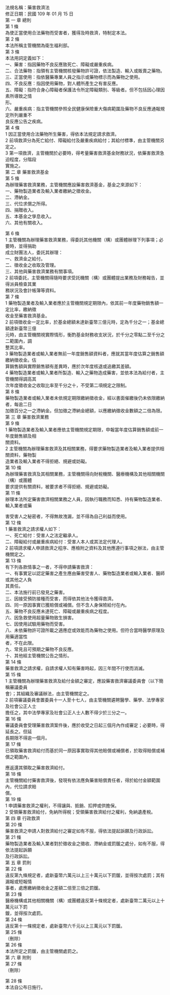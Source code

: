 法規名稱：藥害救濟法  
修正日期：民國 109 年 01 月 15 日  
第 一 章 總則  
第 1 條  
為使正當使用合法藥物而受害者，獲得及時救濟，特制定本法。  
第 2 條  
本法所稱主管機關為衛生福利部。  
第 3 條  
本法用詞定義如下：  
一、藥害：指因藥物不良反應致死亡、障礙或嚴重疾病。  
二、合法藥物：指領有主管機關核發藥物許可證，依法製造、輸入或販賣之藥物。  
三、正當使用：指依醫藥專業人員之指示或藥物標示而為藥物之使用。  
四、不良反應：指因使用藥物，對人體所產生之有害反應。  
五、障礙：指符合身心障礙者保護法令所定障礙類別、等級者。但不包括因心理因素所導致之情  
形。  
六、嚴重疾病：指主管機關參照全民健康保險重大傷病範圍及藥物不良反應通報規定所列嚴重不  
良反應公告之疾病。  
第 4 條  
1 因正當使用合法藥物所生藥害，得依本法規定請求救濟。  
2 前項救濟分為死亡給付、障礙給付及嚴重疾病給付；其給付標準，由主管機關另定之。  
3 第一項救濟，主管機關於必要時，得考量藥害救濟基金財務狀況，依藥害救濟急迫程度，分階段  
實施之。  
第 二 章 藥害救濟基金  
第 5 條  
為辦理藥害救濟業務，主管機關應設藥害救濟基金，基金之來源如下：  
一、藥物製造業者及輸入業者繳納之徵收金。  
二、滯納金。  
三、代位求償之所得。  
四、捐贈收入。  
五、本基金之孳息收入。  
六、其他有關收入。  


第 6 條  
1 主管機關為辦理藥害救濟業務，得委託其他機關（構）或團體辦理下列事項；必要時，並得捐助  
成立財團法人，委託其辦理：  
一、救濟金之給付。  
二、徵收金之收取及管理。  
三、其他與藥害救濟業務有關事項。  
2 前項委託，主管機關得隨時要求受託機關（構）或團體提出業務及財務報告，並得派員檢查其業  
務狀況及會計帳簿等資料。  
第 7 條  
1 藥物製造業者及輸入業者應於主管機關規定期限內，依其前一年度藥物銷售額一定比率，繳納徵  
收金至藥害救濟基金。  
2 前項徵收金一定比率，於基金總額未達新臺幣三億元時，定為千分之一；基金總額達新臺幣三億  
元時，由主管機關視實際情形，衡酌基金財務收支狀況，於千分之零點二至千分之二範圍內，調  
整其比率。  
3 藥物製造業者或輸入業者無前一年度銷售額資料者，應就其當年度估算之銷售額繳納徵收金。估  
算銷售額與實際銷售額有差異時，應於次年度核退或追繳其差額。  
4 藥物製造業者或輸入業者所製造、輸入之藥物造成藥害，並依本法為給付者，主管機關得調高其  
次年度徵收金之收取比率至千分之十，不受第二項規定之限制。  
第 8 條  
藥物製造業者或輸入業者未依規定期限繳納徵收金，經以書面催繳後仍未依限繳納者，每逾二日  
加徵百分之一之滯納金。但加徵之滯納金總額，以應繳納徵收金數額之二倍為限。  
第 三 章 藥害救濟業務  
第 9 條  
1 藥物製造業者及輸入業者應依主管機關規定期限，申報當年度估算銷售額或前一年度銷售額及相  
關資料。  
2 主管機關為辦理藥害救濟及其相關業務，得要求藥物製造業者及輸入業者提供相關資料，藥物製  
造業者及輸入業者不得拒絕、規避或妨礙。  
第 10 條  
為辦理藥害救濟及其相關業務，主管機關得向財稅機關、醫療機構及其他相關機關（構）或團體  
要求提供有關資料，被要求者不得拒絕、規避或妨礙。  
第 11 條  
辦理本法所定藥害救濟相關業務之人員，因執行職務而知悉、持有藥物製造業者、輸入業者或藥  


害受害人之秘密者，不得無故洩漏，並不得為自己利益而使用。  
第 12 條  
1 藥害救濟之請求權人如下：  
一、死亡給付：受害人之法定繼承人。  
二、障礙給付或嚴重疾病給付：受害人本人或其法定代理人。  
2 前項請求權人申請救濟之程序、應檢附之資料及其他應遵行事項之辦法，由主管機關定之。  
第 13 條  
有下列各款情事之一者，不得申請藥害救濟：  
一、有事實足以認定藥害之產生應由藥害受害人、藥物製造業者或輸入業者、醫師或其他之人負  
其責任。  
二、本法施行前已發見之藥害。  
三、因接受預防接種而受害，而得依其他法令獲得救濟。  
四、同一原因事實已獲賠償或補償。但不含人身保險給付在內。  
五、藥物不良反應未達死亡、障礙或嚴重疾病之程度。  
六、因急救使用超量藥物致生損害。  
七、因使用試驗用藥物而受害。  
八、未依藥物許可證所載之適應症或效能而為藥物之使用。但符合當時醫學原理及用藥適當性  
者，不在此限。  
九、常見且可預期之藥物不良反應。  
十、其他經主管機關公告之情形。  
第 14 條  
藥害救濟之請求權，自請求權人知有藥害時起，因三年間不行使而消滅。  
第 15 條  
1 主管機關為辦理藥害救濟及給付金額之審定，應設藥害救濟審議委員會（以下簡稱審議委員  
會）；其組織及審議辦法，由主管機關定之。  
2 前項審議委員會置委員十一人至十七人，由主管機關遴聘醫學、藥學、法學專家及社會公正人士  
擔任之，其中法學專家及社會公正人士人數不得少於三分之一。  
第 16 條  
審議委員會受理藥害救濟案件後，應於收受之日起三個月內作成審定；必要時，得延長之。但延  
長期限不得逾一個月。  
第 17 條  
已領取藥害救濟給付而基於同一原因事實取得其他賠償或補償者，於取得賠償或補償之範圍內，  


應返還其領取之藥害救濟給付。  
第 18 條  
主管機關給付藥害救濟後，發現有依法應負藥害賠償責任者，得於給付金額範圍內，代位請求賠  
償。  
第 19 條  
1 申請藥害救濟之權利，不得讓與、抵銷、扣押或供擔保。  
2 受領藥害救濟給付，免納所得稅；受領藥害救濟給付之權利，免納遺產稅。  
第 四 章 行政救濟  
第 20 條  
藥害救濟之申請人對救濟給付之審定如有不服，得依法提起訴願及行政訴訟。  
第 21 條  
藥物製造業者及輸入業者對於徵收金之徵收、滯納金或罰鍰之處分，如有不服，得依法提起訴願  
及行政訴訟。  
第 五 章 罰則  
第 22 條  
違反第九條規定者，處新臺幣六萬元以上三十萬元以下罰鍰，並得按次處罰；其有漏報或短報情  
事者，處應繳納徵收金之差額二倍至三倍之罰鍰。  
第 23 條  
醫療機構或其他相關機關（構）或團體違反第十條規定者，處新臺幣二萬元以上十萬元以下罰  
鍰，並得按次處罰。  
第 24 條  
違反第十一條規定者，處新臺幣六千元以上三萬元以下罰鍰。  
第 25 條  
（刪除）  
第 26 條  
本法所定之罰鍰，由主管機關處罰之。  
第 六 章 附則  
第 27 條  
（刪除）  


第 28 條  
本法自公布日施行。  


